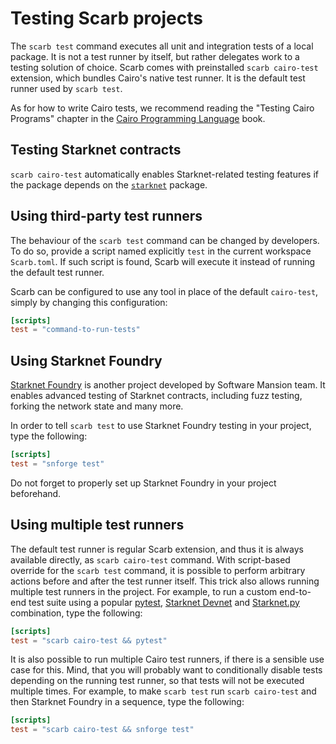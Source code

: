 # Testing Scarb projects

The `scarb test` command executes all unit and integration tests of a local package.
It is not a test runner by itself, but rather delegates work to a testing solution of choice.
Scarb comes with preinstalled `scarb cairo-test` extension, which bundles Cairo's native test runner.
It is the default test runner used by `scarb test`.

As for how to write Cairo tests, we recommend reading the "Testing Cairo Programs" chapter in the
[Cairo Programming Language](https://cairo-book.github.io/) book.

## Testing Starknet contracts

`scarb cairo-test` automatically enables Starknet-related testing features if the package depends on the
[`starknet`](./starknet/starknet-package) package.

## Using third-party test runners

The behaviour of the `scarb test` command can be changed by developers.
To do so, provide a script named explicitly `test` in the current workspace `Scarb.toml`.
If such script is found, Scarb will execute it instead of running the default test runner.

Scarb can be configured to use any tool in place of the default `cairo-test`, simply by changing
this configuration:

```toml filename="Scarb.toml"
[scripts]
test = "command-to-run-tests"
```

## Using Starknet Foundry

[Starknet Foundry](https://foundry-rs.github.io/starknet-foundry) is another project developed by Software Mansion team.
It enables advanced testing of Starknet contracts, including fuzz testing, forking the network state and many more.

In order to tell `scarb test` to use Starknet Foundry testing in your project, type the following:

```toml filename="Scarb.toml"
[scripts]
test = "snforge test"
```

Do not forget to properly set up Starknet Foundry in your project beforehand.

## Using multiple test runners

The default test runner is regular Scarb extension, and thus it is always available directly, as `scarb cairo-test`
command.
With script-based override for the `scarb test` command, it is possible to perform arbitrary actions before and after
the test runner itself.
This trick also allows running multiple test runners in the project.
For example, to run a custom end-to-end test suite using a popular [pytest](https://pytest.org/),
[Starknet Devnet](https://0xspaceshard.github.io/starknet-devnet/) and [Starknet.py](https://starknetpy.rtfd.io/)
combination, type the following:

```toml
[scripts]
test = "scarb cairo-test && pytest"
```

It is also possible to run multiple Cairo test runners, if there is a sensible use case for this.
Mind, that you will probably want to conditionally disable tests depending on the running test runner, so that tests
will not be executed multiple times.
For example, to make `scarb test` run `scarb cairo-test` and then Starknet Foundry in a sequence, type the following:

```toml
[scripts]
test = "scarb cairo-test && snforge test"
```
